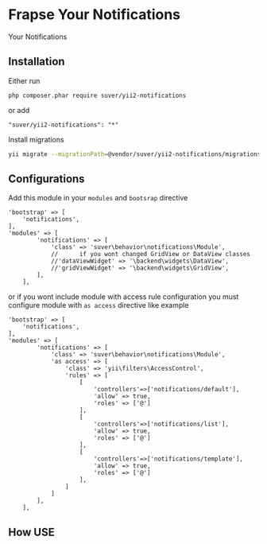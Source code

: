 Frapse Your Notifications
=========================
Your Notifications

Installation
------------


Either run

```
php composer.phar require suver/yii2-notifications
```

or add

```
"suver/yii2-notifications": "*"
```

Install migrations

```bash
yii migrate --migrationPath=@vendor/suver/yii2-notifications/migrations
```

Configurations
--------------

Add this module in your `modules` and `bootsrap` directive

```
'bootstrap' => [
    'notifications',
],
'modules' => [
        'notifications' => [
            'class' => 'suver\behavior\notifications\Module',
            //      if you wont changed GridView or DataView classes
            //'dataViewWidget' => '\backend\widgets\DataView',
            //'gridViewWidget' => '\backend\widgets\GridView',
        ],
    ],

```

or if you wont include module with access rule configuration you must configure module with `as access` directive like example


```
'bootstrap' => [
    'notifications',
],
'modules' => [
        'notifications' => [
            'class' => 'suver\behavior\notifications\Module',
            'as access' => [
                'class' => 'yii\filters\AccessControl',
                'rules' => [
                    [
                        'controllers'=>['notifications/default'],
                        'allow' => true,
                        'roles' => ['@']                        
                    ],
                    [
                        'controllers'=>['notifications/list'],
                        'allow' => true,
                        'roles' => ['@']                        
                    ],
                    [
                        'controllers'=>['notifications/template'],
                        'allow' => true,
                        'roles' => ['@']                        
                    ],
                ]
            ]
        ],
    ],

```

How USE
-------

```php



```
